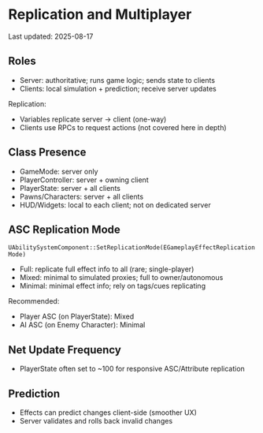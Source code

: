 # Replication and Multiplayer

Last updated: 2025-08-17

## Roles

- Server: authoritative; runs game logic; sends state to clients
- Clients: local simulation + prediction; receive server updates

Replication:
- Variables replicate server -> client (one-way)
- Clients use RPCs to request actions (not covered here in depth)

## Class Presence

- GameMode: server only
- PlayerController: server + owning client
- PlayerState: server + all clients
- Pawns/Characters: server + all clients
- HUD/Widgets: local to each client; not on dedicated server

## ASC Replication Mode

`UAbilitySystemComponent::SetReplicationMode(EGameplayEffectReplicationMode)`

- Full: replicate full effect info to all (rare; single-player)
- Mixed: minimal to simulated proxies; full to owner/autonomous
- Minimal: minimal effect info; rely on tags/cues replicating

Recommended:
- Player ASC (on PlayerState): Mixed
- AI ASC (on Enemy Character): Minimal

## Net Update Frequency

- PlayerState often set to ~100 for responsive ASC/Attribute replication

## Prediction

- Effects can predict changes client-side (smoother UX)
- Server validates and rolls back invalid changes